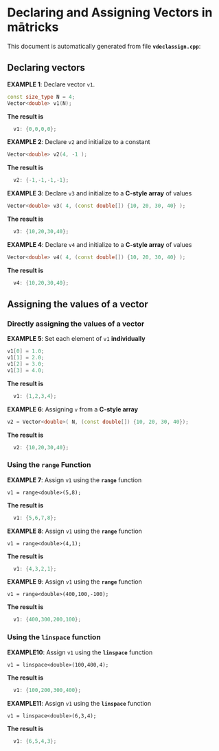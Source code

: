 
# Declaring and Assigning Vectors in mātricks 
This document is automatically generated from file **`vdeclassign.cpp`**:
## Declaring vectors 
**EXAMPLE 1**: Declare vector `v1`. 
```C++
const size_type N = 4;
Vector<double> v1(N);
```
**The result is**
```C++
  v1: {0,0,0,0}; 
```

**EXAMPLE 2**: Declare `v2` and initialize to a constant 
```C++
Vector<double> v2(4, -1 );
```
**The result is**
```C++
  v2: {-1,-1,-1,-1}; 
```

**EXAMPLE 3**: Declare `v3` and initialize to a **C-style array** of values 
```C++
Vector<double> v3( 4, (const double[]) {10, 20, 30, 40} );
```
**The result is**
```C++
  v3: {10,20,30,40}; 
```

**EXAMPLE 4**: Declare `v4` and initialize to a **C-style array** of values 
```C++
Vector<double> v4( 4, (const double[]) {10, 20, 30, 40} );
```
**The result is**
```C++
  v4: {10,20,30,40}; 
```

## Assigning the values of a vector 
### Directly assigning the values of a vector 


**EXAMPLE 5**: Set each element of `v1` **individually** 
```C++
v1[0] = 1.0;
v1[1] = 2.0;
v1[2] = 3.0;
v1[3] = 4.0;
```

**The result is**
```C++
  v1: {1,2,3,4}; 
```

**EXAMPLE 6**: Assigning `v` from a **C-style array** 
```C++
v2 = Vector<double>( N, (const double[]) {10, 20, 30, 40});
```
**The result is**
```C++
  v2: {10,20,30,40}; 
```

### Using the `range` Function 


**EXAMPLE 7**: Assign `v1` using the **`range`** function 
```
v1 = range<double>(5,8);
```

**The result is**
```C++
  v1: {5,6,7,8}; 
```



**EXAMPLE 8**: Assign `v1` using the **`range`** function 
```
v1 = range<double>(4,1);
```

**The result is**
```C++
  v1: {4,3,2,1}; 
```



**EXAMPLE 9**: Assign `v1` using the **`range`** function 
```
v1 = range<double>(400,100,-100);
```

**The result is**
```C++
  v1: {400,300,200,100}; 
```

### Using the **`linspace`** function 


**EXAMPLE10**: Assign `v1` using the **`linspace`** function 
```
v1 = linspace<double>(100,400,4);
```

**The result is**
```C++
  v1: {100,200,300,400}; 
```



**EXAMPLE11**: Assign `v1` using the **`linspace`** function 
```
v1 = linspace<double>(6,3,4);
```

**The result is**
```C++
  v1: {6,5,4,3}; 
```

